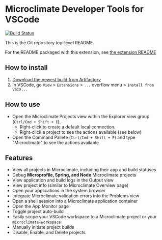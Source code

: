 # Microclimate Developer Tools for VSCode

[![Build Status](https://travis.ibm.com/dev-ex/microclimate-vscode.svg?token=jLZpzPrJozeLHsb1tpsR&branch=master)](https://travis.ibm.com/dev-ex/microclimate-vscode)

This is the Git repository top-level README.

For the README packaged with this extension, see [the extension README](https://github.ibm.com/dev-ex/microclimate-vscode/tree/master/dev/README.md)

## How to install
1. [Download the newest build from Artifactory](https://sys-mcs-docker-local.artifactory.swg-devops.com/artifactory/sys-mcs-docker-local/microclimate-vscode/)
2. In VSCode, go `View` > `Extensions` > `...` overflow menu > `Install from VSIX...`

## How to use
- Open the Microclimate Projects view within the Explorer view group (`Ctrl/Cmd + Shift + E`),
    - Right-click to create a default local connection.
    - Right-click a project to see the actions available (see below)
- Open the Command Pallete (`Ctrl/Cmd + Shift + P`) and type "Microclimate" to see the actions available

## Features
- View all projects in Microclimate, including their app and build statuses
- Debug **Microprofile, Spring, and Node** Microclimate projects
- View application and build logs in the Output view
- View project info (similar to Microclimate Overview page)
- Open your applications in the system browser
- Integrate Microclimate validation errors into the Problems view
- Open a shell session into a Microclimate application container
- Open the App Monitor page
- Toggle project auto-build
- Easily scope your VSCode workspace to a Microclimate project or your `microclimate-workspace`
- Manually initiate project builds
- Disable, Enable, and Delete projects